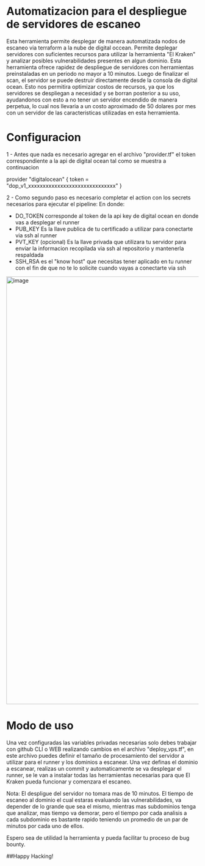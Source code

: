 # Automatizacion para el despliegue de servidores de escaneo
Esta herramienta permite desplegar de manera automatizada nodos de escaneo via terraform a la nube de digital occean.
Permite deplegar servidores con suficientes recursos para utilizar la herramienta "El Kraken" y analizar posibles vulnerabilidades presentes en algun dominio.
Esta herramienta ofrece rapidez de despliegue de servidores con herramientas preinstaladas en un periodo no mayor a 10 minutos. Luego de finalizar el scan, el servidor se puede destruir directamente desde la consola de digital ocean. Esto nos permitira optimizar costos de recursos, ya que los servidores se despliegan a necesidad y se borran posterior a su uso, ayudandonos con esto a no tener un servidor encendido de manera perpetua, lo cual nos llevaria a un costo aproximado de 50 dolares por mes con un servidor de las caracteristicas utilizadas en esta herramienta.

# Configuracion
1 - Antes que nada es necesario agregar en el archivo "provider.tf" el token correspondiente a la api de digital ocean tal como se muestra a continuacion
  
provider "digitalocean" {
  token = "dop_v1_xxxxxxxxxxxxxxxxxxxxxxxxxxxxxx"
}

2 - Como segundo paso es necesario completar el action con los secrets necesarios para ejecutar el pipeline:
En donde:
- DO_TOKEN corresponde al token de la api key de digital ocean en donde vas a desplegar el runner
- PUB_KEY Es la llave publica de tu certificado a utilizar para conectarte via ssh al runner
- PVT_KEY (opcional) Es la llave privada que utilizara tu servidor para enviar la informacion recopilada via ssh al repositorio y mantenerla respaldada
- SSH_RSA es el "know host" que necesitas tener aplicado en tu runner con el fin de que no te lo solicite cuando vayas a conectarte via ssh
  
<img width="1119" alt="image" src="https://github.com/rockysec/deploy_vps/assets/48323046/d9fcf61c-fb54-4c74-a23f-17b4825b3832">

# Modo de uso
Una vez configuradas las variables privadas necesarias solo debes trabajar con github CLI o WEB realizando cambios en el archivo "deploy_vps.tf", en este archivo puedes definir el tamaño de procesamiento del servidor a utilizar para el runner y los dominios a escanear. Una vez definas el dominio a escanear, realizas un commit y automaticamente se va desplegar el runner, se le van a instalar todas las herramientas necesarias para que El Kraken pueda funcionar y comenzara el escaneo.

Nota: El despligue del servidor no tomara mas de 10 minutos. El tiempo de escaneo al dominio el cual estaras evaluando las vulnerabilidades, va depender de lo grande que sea el mismo, mientras mas subdominios tenga que analizar, mas tiempo va demorar, pero el tiempo por cada analisis a cada subdominio es bastante rapido teniendo un promedio de un par de minutos por cada uno de ellos.

Espero sea de utilidad la herramienta y pueda facilitar tu proceso de bug bounty.

##Happy Hacking!
